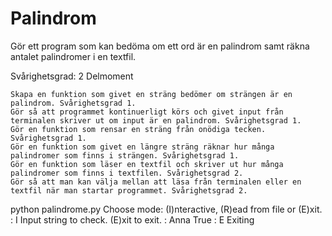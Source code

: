 # Palindrom
Gör ett program som kan bedöma om ett ord är en palindrom samt räkna antalet palindromer i en textfil.

Svårighetsgrad: 2
Delmoment

    Skapa en funktion som givet en sträng bedömer om strängen är en palindrom. Svårighetsgrad 1.
    Gör så att programmet kontinuerligt körs och givet input från terminalen skriver ut om input är en palindrom. Svårighetsgrad 1.
    Gör en funktion som rensar en sträng från onödiga tecken. Svårighetsgrad 1.
    Gör en funktion som givet en längre sträng räknar hur många palindromer som finns i strängen. Svårighetsgrad 1.
    Gör en funktion som läser en textfil och skriver ut hur många palindromer som finns i textfilen. Svårighetsgrad 2.
    Gör så att man kan välja mellan att läsa från terminalen eller en textfil när man startar programmet. Svårighetsgrad 2.

python palindrome.py
Choose mode: (I)nteractive, (R)ead from file or (E)xit.
: I
Input string to check. (E)xit to exit.
: Anna
True
: E
Exiting
